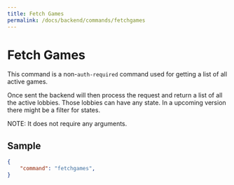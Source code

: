 ```yaml
---
title: Fetch Games
permalink: /docs/backend/commands/fetchgames
---
```


# Fetch Games

This command is a non-`auth-required` command used for getting a list of all active games.

Once sent the backend will then process the request and return a list of all the active lobbies.
Those lobbies can have any state. In a upcoming version there might be a filter for states.

NOTE: It does not require any arguments.

## Sample
```json
{
    "command": "fetchgames",
}
```

